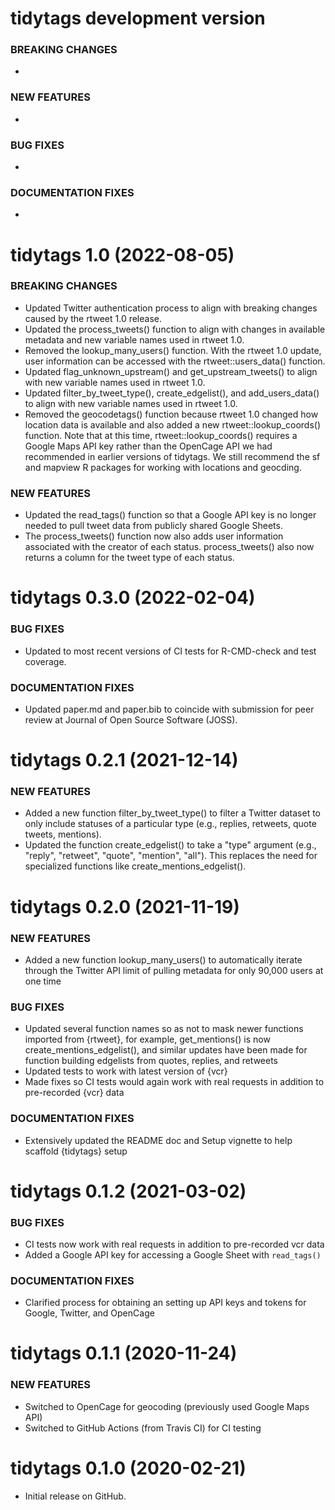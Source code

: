 tidytags development version
=========================

### BREAKING CHANGES

  *  
 
### NEW FEATURES

  *  

### BUG FIXES

  *  

 ### DOCUMENTATION FIXES

  * 


tidytags 1.0 (2022-08-05)
=========================

### BREAKING CHANGES

  * Updated Twitter authentication process to align with breaking changes caused by the rtweet 1.0 release.
  * Updated the process_tweets() function to align with changes in available metadata and new variable names used in rtweet 1.0.
  * Removed the lookup_many_users() function. With the rtweet 1.0 update, user information can be accessed with the rtweet::users_data() function.
  * Updated flag_unknown_upstream() and get_upstream_tweets() to align with new variable names used in rtweet 1.0.
  * Updated filter_by_tweet_type(), create_edgelist(), and add_users_data() to align with new variable names used in rtweet 1.0.
  * Removed the geocodetags() function because rtweet 1.0 changed how location data is available and also added a new rtweet::lookup_coords() function. Note that at this time, rtweet::lookup_coords() requires a Google Maps API key rather than the OpenCage API we had recommended in earlier versions of tidytags. We still recommend the sf and mapview R packages for working with locations and geocding.
 
### NEW FEATURES

  * Updated the read_tags() function so that a Google API key is no longer needed to pull tweet data from publicly shared Google Sheets.
  * The process_tweets() function now also adds user information associated with the creator of each status. process_tweets() also now returns a column for the tweet type of each status.


tidytags 0.3.0 (2022-02-04)
=========================

 ### BUG FIXES

  * Updated to most recent versions of CI tests for R-CMD-check and test coverage.

 ### DOCUMENTATION FIXES
 
   * Updated paper.md and paper.bib to coincide with submission for peer review at Journal of Open Source Software (JOSS).


tidytags 0.2.1 (2021-12-14)
=========================

### NEW FEATURES

  * Added a new function filter_by_tweet_type() to filter a Twitter dataset to only include statuses of a particular type (e.g., replies, retweets, quote tweets, mentions).
  * Updated the function create_edgelist() to take a "type" argument (e.g., "reply", "retweet", "quote", "mention", "all"). This replaces the need for specialized functions like create_mentions_edgelist().


tidytags 0.2.0 (2021-11-19)
=========================

### NEW FEATURES

  * Added a new function lookup_many_users() to automatically iterate through the Twitter API limit of pulling metadata for only 90,000 users at one time
 
 ### BUG FIXES
 
  * Updated several function names so as not to mask newer functions imported from {rtweet}, for example, get_mentions() is now create_mentions_edgelist(), and similar updates have been made for function building edgelists from quotes, replies, and retweets
  * Updated tests to work with latest version of {vcr}
  * Made fixes so CI tests would again work with real requests in addition to pre-recorded {vcr} data
 
 ### DOCUMENTATION FIXES

  * Extensively updated the README doc and Setup vignette to help scaffold {tidytags} setup
  
tidytags 0.1.2 (2021-03-02)
=========================

### BUG FIXES

  * CI tests now work with real requests in addition to pre-recorded vcr data
  * Added a Google API key for accessing a Google Sheet with `read_tags()`
 
 ### DOCUMENTATION FIXES

  * Clarified process for obtaining an setting up API keys and tokens for Google, Twitter, and OpenCage

tidytags 0.1.1 (2020-11-24)
=========================

### NEW FEATURES

  * Switched to OpenCage for geocoding (previously used Google Maps API)
  * Switched to GitHub Actions (from Travis CI) for CI testing

tidytags 0.1.0 (2020-02-21)
=========================

  * Initial release on GitHub.
